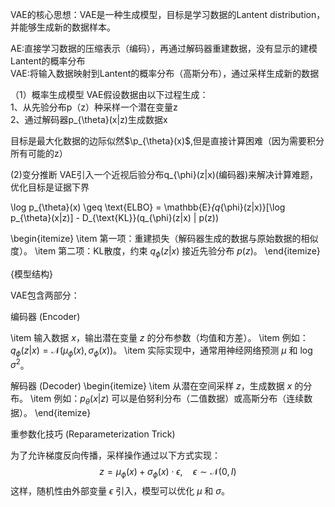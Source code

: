 VAE的核心思想：VAE是一种生成模型，目标是学习数据的Lantent distribution，并能够生成新的数据样本。

AE:直接学习数据的压缩表示（编码），再通过解码器重建数据，没有显示的建模Lantent的概率分布  
VAE:将输入数据映射到Lantent的概率分布（高斯分布），通过采样生成新的数据

（1）概率生成模型
VAE假设数据由以下过程生成：  
1、从先验分布p（z）种采样一个潜在变量z  
2、通过解码器p_{\theta}(x|z)生成数据x

目标是最大化数据的边际似然$\p_{\theta}(x)$,但是直接计算困难（因为需要积分所有可能的z）

(2)变分推断
VAE引入一个近视后验分布q_{\phi}(z|x)(编码器)来解决计算难题，优化目标是证据下界


\log p_{\theta}(x) \geq \text{ELBO} = \mathbb{E}_{q_{\phi}(z|x)}[\log p_{\theta}(x|z)] - D_{\text{KL}}(q_{\phi}(z|x) \| p(z))

\begin{itemize}
\item 第一项：重建损失（解码器生成的数据与原始数据的相似度）。
\item 第二项：KL散度，约束 $q_{\phi}(z|x)$ 接近先验分布 $p(z)$。
\end{itemize}

{模型结构}

VAE包含两部分：

编码器 (Encoder)

\item 输入数据 $x$，输出潜在变量 $z$ 的分布参数（均值和方差）。
\item 例如：$q_{\phi}(z|x) = \mathcal{N}(\mu_{\phi}(x), \sigma_{\phi}(x))$。
\item 实际实现中，通常用神经网络预测 $\mu$ 和 $\log \sigma^2$。

解码器 (Decoder)
\begin{itemize}
    \item 从潜在空间采样 $z$，生成数据 $x$ 的分布。
    \item 例如：$p_{\theta}(x|z)$ 可以是伯努利分布（二值数据）或高斯分布（连续数据）。
\end{itemize}

重参数化技巧 (Reparameterization Trick)

为了允许梯度反向传播，采样操作通过以下方式实现：
$$
z = \mu_{\phi}(x) + \sigma_{\phi}(x) \cdot \epsilon, \quad \epsilon \sim \mathcal{N}(0, I)
$$
这样，随机性由外部变量 $\epsilon$ 引入，模型可以优化 $\mu$ 和 $\sigma$。




